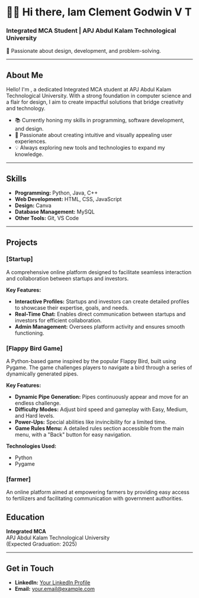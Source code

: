 # 👩‍💻 Hi there, Iam Clement Godwin V T 

### Integrated MCA Student | APJ Abdul Kalam Technological University  
🚀 Passionate about design, development, and problem-solving.  

---

## About Me  
Hello! I'm , a dedicated Integrated MCA student at APJ Abdul Kalam Technological University. With a strong foundation in computer science and a flair for design, I aim to create impactful solutions that bridge creativity and technology.  

- 📚 Currently honing my skills in programming, software development, and design.  
- 🎨 Passionate about creating intuitive and visually appealing user experiences.  
- 💡 Always exploring new tools and technologies to expand my knowledge.  

---

## Skills  
- **Programming:** Python, Java, C++  
- **Web Development:** HTML, CSS, JavaScript
- **Design:**  Canva  
- **Database Management:** MySQL
- **Other Tools:** Git, VS Code  

---

## Projects  

### [Startup]  
A comprehensive online platform designed to facilitate seamless interaction and collaboration between startups and investors.  

**Key Features:**  
- **Interactive Profiles:** Startups and investors can create detailed profiles to showcase their expertise, goals, and needs.  
- **Real-Time Chat:** Enables direct communication between startups and investors for efficient collaboration.  
- **Admin Management:** Oversees platform activity and ensures smooth functioning.

### [Flappy Bird Game]  
A Python-based game inspired by the popular Flappy Bird, built using Pygame. The game challenges players to navigate a bird through a series of dynamically generated pipes.  

**Key Features:**  
- **Dynamic Pipe Generation:** Pipes continuously appear and move for an endless challenge.  
- **Difficulty Modes:** Adjust bird speed and gameplay with Easy, Medium, and Hard levels.  
- **Power-Ups:** Special abilities like invincibility for a limited time.  
- **Game Rules Menu:** A detailed rules section accessible from the main menu, with a "Back" button for easy navigation.  

**Technologies Used:**  
- Python  
- Pygame  


### [farmer] 
An online platform aimed at empowering farmers by providing easy access to fertilizers and facilitating communication with government authorities.  


## Education  
**Integrated MCA**  
APJ Abdul Kalam Technological University  
(Expected Graduation: 2025)  

---

## Get in Touch
- **LinkedIn:** [Your LinkedIn Profile](https://www.linkedin.com/in/your-profile)  
- **Email:** [your.email@example.com](mailto:your.email@example.com)

